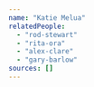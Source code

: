 ```yaml
---
name: "Katie Melua"
relatedPeople:
  - "rod-stewart"
  - "rita-ora"
  - "alex-clare"
  - "gary-barlow"
sources: []
---
```


